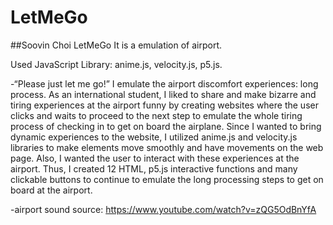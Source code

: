 # LetMeGo

##Soovin Choi LetMeGo
It is a emulation of airport.

Used JavaScript Library: anime.js, velocity.js, p5.js.

-“Please just let me go!” I emulate the airport discomfort experiences: long process. As an international student, I liked to share and make bizarre and tiring experiences at the airport funny by creating websites where the user clicks and waits to proceed to the next step to emulate the whole tiring process of checking in to get on board the airplane. Since I wanted to bring dynamic experiences to the website, I utilized anime.js and velocity.js libraries to make elements move smoothly and have movements on the web page. Also, I wanted the user to interact with these experiences at the airport. Thus, I created 12 HTML, p5.js interactive functions and many clickable buttons to continue to emulate the long processing steps to get on board at the airport.

-airport sound source: https://www.youtube.com/watch?v=zQG5OdBnYfA
